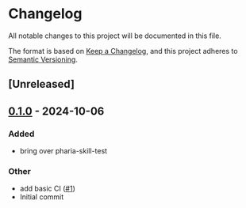 # Changelog

All notable changes to this project will be documented in this file.

The format is based on [Keep a Changelog](https://keepachangelog.com/en/1.0.0/),
and this project adheres to [Semantic Versioning](https://semver.org/spec/v2.0.0.html).

## [Unreleased]

## [0.1.0](https://github.com/Aleph-Alpha/pharia-kernel-sdk-rs/releases/tag/pharia-skill-test-v0.1.0) - 2024-10-06

### Added

- bring over pharia-skill-test

### Other

- add basic CI ([#1](https://github.com/Aleph-Alpha/pharia-kernel-sdk-rs/pull/1))
- Initial commit
